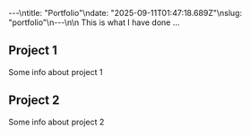 ---\ntitle: "Portfolio"\ndate: "2025-09-11T01:47:18.689Z"\nslug: "portfolio"\n---\n\n
This is what I have done …


## Project 1

Some info about project 1


## Project 2

Some info about project 2


